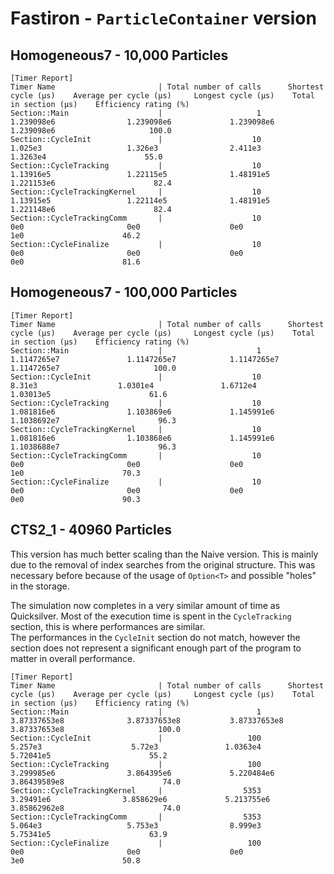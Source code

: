 # Fastiron - `ParticleContainer` version

## Homogeneous7 - 10,000 Particles

```
[Timer Report]
Timer Name                       | Total number of calls      Shortest cycle (µs)    Average per cycle (µs)     Longest cycle (µs)    Total in section (µs)    Efficiency rating (%)
Section::Main                    |                     1          1.239098e6                1.239098e6             1.239098e6               1.239098e6                     100.0
Section::CycleInit               |                    10             1.025e3                   1.326e3                2.411e3                 1.3263e4                      55.0
Section::CycleTracking           |                    10           1.13916e5                 1.22115e5              1.48191e5               1.221153e6                      82.4
Section::CycleTrackingKernel     |                    10           1.13915e5                 1.22114e5              1.48191e5               1.221148e6                      82.4
Section::CycleTrackingComm       |                    10                 0e0                       0e0                    0e0                      1e0                      46.2
Section::CycleFinalize           |                    10                 0e0                       0e0                    0e0                      0e0                      81.6
```

## Homogeneous7 - 100,000 Particles

```
[Timer Report]
Timer Name                       | Total number of calls      Shortest cycle (µs)    Average per cycle (µs)     Longest cycle (µs)    Total in section (µs)    Efficiency rating (%)
Section::Main                    |                     1         1.1147265e7               1.1147265e7            1.1147265e7              1.1147265e7                     100.0
Section::CycleInit               |                    10              8.31e3                  1.0301e4               1.6712e4                1.03013e5                      61.6
Section::CycleTracking           |                    10          1.081816e6                1.103869e6             1.145991e6              1.1038692e7                      96.3
Section::CycleTrackingKernel     |                    10          1.081816e6                1.103868e6             1.145991e6              1.1038688e7                      96.3
Section::CycleTrackingComm       |                    10                 0e0                       0e0                    0e0                      1e0                      70.3
Section::CycleFinalize           |                    10                 0e0                       0e0                    0e0                      0e0                      90.3
```

## CTS2_1 - 40960 Particles

This version has much better scaling than the Naive version. This is mainly due to the removal 
of index searches from the original structure. This was necessary before because of the usage 
of `Option<T>` and possible "holes" in the storage. 

The simulation now completes in a very similar amount of time as Quicksilver. Most of the 
execution time is spent in the `CycleTracking` section, this is where performances are
similar.\
The performances in the `CycleInit` section do not match, however the section does not
represent a significant enough part of the program to matter in overall performance.

```
[Timer Report]
Timer Name                       | Total number of calls      Shortest cycle (µs)    Average per cycle (µs)     Longest cycle (µs)    Total in section (µs)    Efficiency rating (%)
Section::Main                    |                     1        3.87337653e8              3.87337653e8           3.87337653e8             3.87337653e8                     100.0
Section::CycleInit               |                   100             5.257e3                    5.72e3               1.0363e4                5.72041e5                      55.2
Section::CycleTracking           |                   100          3.299985e6                3.864395e6             5.220484e6             3.86439589e8                      74.0
Section::CycleTrackingKernel     |                  5353           3.29491e6                3.858629e6             5.213755e6             3.85862962e8                      74.0
Section::CycleTrackingComm       |                  5353             5.064e3                   5.753e3                8.999e3                5.75341e5                      63.9
Section::CycleFinalize           |                   100                 0e0                       0e0                    0e0                      3e0                      50.8
```